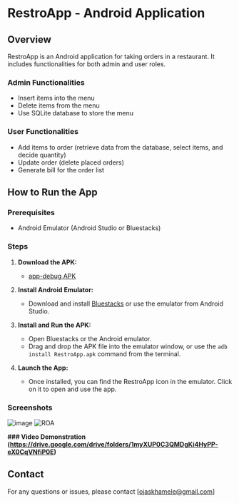 # RestroApp - Android Application

## Overview
RestroApp is an Android application for taking orders in a restaurant. It includes functionalities for both admin and user roles.

### Admin Functionalities
- Insert items into the menu
- Delete items from the menu
- Use SQLite database to store the menu

### User Functionalities
- Add items to order (retrieve data from the database, select items, and decide quantity)
- Update order (delete placed orders)
- Generate bill for the order list

## How to Run the App

### Prerequisites
- Android Emulator (Android Studio or Bluestacks)

### Steps

1. **Download the APK:**
   - [app-debug APK](https://github.com/ojas-khamele/AppDev/blob/main/app-debug.apk)

2. **Install Android Emulator:**
   - Download and install [Bluestacks](https://www.bluestacks.com/) or use the emulator from Android Studio.

3. **Install and Run the APK:**
   - Open Bluestacks or the Android emulator.
   - Drag and drop the APK file into the emulator window, or use the `adb install RestroApp.apk` command from the terminal.

4. **Launch the App:**
   - Once installed, you can find the RestroApp icon in the emulator. Click on it to open and use the app.

### Screenshots
![image](https://github.com/ojas-khamele/AppDev/assets/148467826/b5b2dbcf-863a-4b26-a2e4-5b884af37719)
![ROA](https://github.com/ojas-khamele/AppDev/assets/148467826/b7acade1-3736-409e-bee1-5c89b75c627e)



**### Video Demonstration
(https://drive.google.com/drive/folders/1myXUP0C3QMDgKi4HyPP-eX0CqVNfiP0E)**

## Contact
For any questions or issues, please contact [ojaskhamele@gmail.com]
